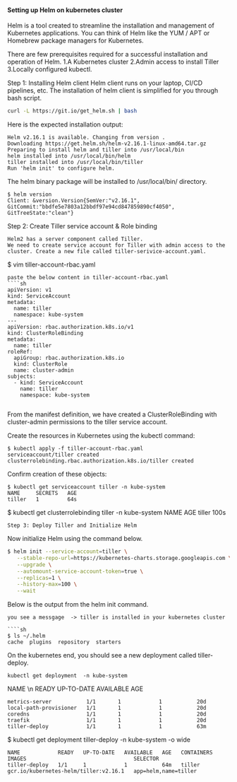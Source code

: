 #### Setting up Helm on kubernetes cluster


Helm is a tool created to streamline the installation and management of Kubernetes applications. You can think of Helm like the YUM / APT or Homebrew package managers for Kubernetes.

There are few prerequisites required for a successful installation and operation of Helm.
1.A Kubernetes cluster
2.Admin access to install Tiller
3.Locally configured kubectl.

Step 1: Installing Helm client
Helm client runs on your laptop, CI/CD pipelines, etc. The installation of helm client is simplified for you through bash script.
````sh
curl -L https://git.io/get_helm.sh | bash
```` 

Here is the expected installation output:
````
Helm v2.16.1 is available. Changing from version .
Downloading https://get.helm.sh/helm-v2.16.1-linux-amd64.tar.gz
Preparing to install helm and tiller into /usr/local/bin
helm installed into /usr/local/bin/helm
tiller installed into /usr/local/bin/tiller
Run 'helm init' to configure helm.
````
The helm binary package will be installed to /usr/local/bin/ directory.
````
$ helm version
Client: &version.Version{SemVer:"v2.16.1", GitCommit:"bbdfe5e7803a12bbdf97e94cd847859890cf4050", GitTreeState:"clean"}
````
Step 2: Create Tiller service account & Role binding
````
Helm2 has a server component called Tiller.
We need to create service account for Tiller with admin access to the cluster. Create a new file called tiller-serivice-account.yaml.
````
$ vim tiller-account-rbac.yaml
````
paste the below content in tiller-account-rbac.yaml
````sh
apiVersion: v1
kind: ServiceAccount
metadata:
  name: tiller
  namespace: kube-system
---
apiVersion: rbac.authorization.k8s.io/v1
kind: ClusterRoleBinding
metadata:
  name: tiller
roleRef:
  apiGroup: rbac.authorization.k8s.io
  kind: ClusterRole
  name: cluster-admin
subjects:
  - kind: ServiceAccount
    name: tiller
    namespace: kube-system
	
````

From the manifest definition, we have created a ClusterRoleBinding with cluster-admin permissions to the tiller service account.

Create the resources in Kubernetes using the kubectl command:
````
$ kubectl apply -f tiller-account-rbac.yaml
serviceaccount/tiller created
clusterrolebinding.rbac.authorization.k8s.io/tiller created
````
Confirm creation of these objects:
````
$ kubectl get serviceaccount tiller -n kube-system        
NAME     SECRETS   AGE
tiller   1         64s
````
$ kubectl get clusterrolebinding tiller -n kube-system
NAME     AGE
tiller   100s
````
Step 3: Deploy Tiller and Initialize Helm
````
Now initialize Helm using the command below.
````sh
$ helm init --service-account=tiller \
   --stable-repo-url=https://kubernetes-charts.storage.googleapis.com \
   --upgrade \
   --automount-service-account-token=true \
   --replicas=1 \
   --history-max=100 \
   --wait
````   
Below is the output from the helm init command.
````
you see a messgage  -> tiller is installed in your kubernetes cluster

````sh
$ ls ~/.helm 
cache  plugins  repository  starters
````
On the kubernetes end, you should see a new deployment called tiller-deploy.
````
kubectl get deployment  -n kube-system
````  
NAME \n                 READY   UP-TO-DATE  AVAILABLE    AGE
````
metrics-server           1/1       1            1           20d
local-path-provisioner   1/1       1            1           20d
coredns                  1/1       1            1           20d
traefik                  1/1       1            1           20d
tiller-deploy            1/1       1            1           63m
````
$ kubectl get deployment tiller-deploy -n kube-system -o wide
````
NAME            READY   UP-TO-DATE   AVAILABLE   AGE   CONTAINERS   IMAGES                                  SELECTOR
tiller-deploy   1/1     1            1           64m   tiller       gcr.io/kubernetes-helm/tiller:v2.16.1   app=helm,name=tiller
````
